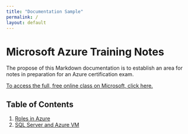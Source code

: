 ```yaml
---
title: "Documentation Sample"
permalink: /
layout: default
---
```


# Microsoft Azure Training Notes

The propose of this Markdown documentation is to establish an area for notes in preparation for an Azure certification exam.

[To access the full, free online class on Microsoft, click here.](https://learn.microsoft.com/en-us/training/modules/prepare-to-maintain-sql-databases-azure/2-describe-azure-data-platform-roles)

## Table of Contents
1. [Roles in  Azure](first_page.md) 
2. [SQL Server and Azure VM](sql-server-vm.md)